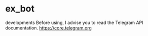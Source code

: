 # ex_bot
developments
Before using, I advise you to read the Telegram API documentation.
https://core.telegram.org
